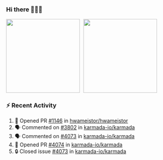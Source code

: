 ### Hi there 👋👋👋

<div style="display: flex; gap: 10px;">
  <img height="200px" src="https://github-readme-stats.vercel.app/api?username=Vacant2333&show_icons=true&theme=flag-india&count_private=true&hide_rank=true&include_all_commits=true">
  <img height="200px" src="https://github-readme-stats.vercel.app/api/top-langs/?username=Vacant2333&layout=donut">
</div>

### :zap: Recent Activity

<!--START_SECTION:activity-->
1. 💪 Opened PR [#1146](https://github.com/hwameistor/hwameistor/pull/1146) in [hwameistor/hwameistor](https://github.com/hwameistor/hwameistor)
2. 🗣 Commented on [#3802](https://github.com/karmada-io/karmada/pull/3802#issuecomment-1723342929) in [karmada-io/karmada](https://github.com/karmada-io/karmada)
3. 🗣 Commented on [#4073](https://github.com/karmada-io/karmada/issues/4073#issuecomment-1723299853) in [karmada-io/karmada](https://github.com/karmada-io/karmada)
4. 💪 Opened PR [#4074](https://github.com/karmada-io/karmada/pull/4074) in [karmada-io/karmada](https://github.com/karmada-io/karmada)
5. 🔒 Closed issue [#4073](https://github.com/karmada-io/karmada/issues/4073) in [karmada-io/karmada](https://github.com/karmada-io/karmada)
<!--END_SECTION:activity-->
